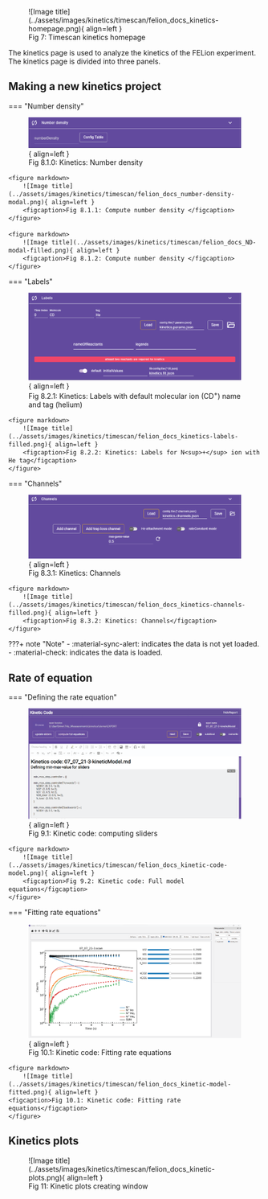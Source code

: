 <figure markdown>
  ![Image title](../assets/images/kinetics/timescan/felion_docs_kinetics-homepage.png){ align=left }
  <figcaption>Fig 7: Timescan kinetics homepage</figcaption>
</figure>

The kinetics page is used to analyze the kinetics of the FELion experiment. The kinetics page is divided into three panels.

## Making a new kinetics project

=== "Number density"
    <figure markdown>
        ![Image title](../assets/images/kinetics/timescan/felion_docs_kinetics-number-density.png){ align=left }
        <figcaption>Fig 8.1.0: Kinetics: Number density</figcaption>
    </figure>

    <figure markdown>
        ![Image title](../assets/images/kinetics/timescan/felion_docs_number-density-modal.png){ align=left }
        <figcaption>Fig 8.1.1: Compute number density </figcaption>
    </figure>

    <figure markdown>
        ![Image title](../assets/images/kinetics/timescan/felion_docs_ND-modal-filled.png){ align=left }
        <figcaption>Fig 8.1.2: Compute number density </figcaption>
    </figure>

=== "Labels"
    <figure markdown>
        ![Image title](../assets/images/kinetics/timescan/felion_docs_kinetics-labels.png){ align=left }
        <figcaption>Fig 8.2.1: Kinetics: Labels with default molecular ion (CD<sup>+</sup>) name and tag (helium)</figcaption>
    </figure>

    <figure markdown>
        ![Image title](../assets/images/kinetics/timescan/felion_docs_kinetics-labels-filled.png){ align=left }
        <figcaption>Fig 8.2.2: Kinetics: Labels for N<sup>+</sup> ion with He tag</figcaption>
    </figure>

=== "Channels"
    <figure markdown>
        ![Image title](../assets/images/kinetics/timescan/felion_docs_kinetics-channels.png){ align=left }
        <figcaption>Fig 8.3.1: Kinetics: Channels</figcaption>
    </figure>

    <figure markdown>
        ![Image title](../assets/images/kinetics/timescan/felion_docs_kinetics-channels-filled.png){ align=left }
        <figcaption>Fig 8.3.2: Kinetics: Channels</figcaption>
    </figure>

???+ note "Note"
    - :material-sync-alert: indicates the data is not yet loaded.
    - :material-check: indicates the data is loaded.

## Rate of equation

=== "Defining the rate equation"
    <figure markdown>
        ![Image title](../assets/images/kinetics/timescan/felion_docs_kinetic-code-slider.png){ align=left }
        <figcaption>Fig 9.1: Kinetic code: computing sliders</figcaption>
    </figure>

    <figure markdown>
        ![Image title](../assets/images/kinetics/timescan/felion_docs_kinetic-code-model.png){ align=left }
        <figcaption>Fig 9.2: Kinetic code: Full model equations</figcaption>
    </figure>

=== "Fitting rate equations"
    <figure markdown>
        ![Image title](../assets/images/kinetics/timescan/felion_docs_kinetic-model-before-fit.png){ align=left }
      <figcaption>Fig 10.1: Kinetic code: Fitting rate equations</figcaption>
    </figure>

    <figure markdown>
        ![Image title](../assets/images/kinetics/timescan/felion_docs_kinetic-model-fitted.png){ align=left }
    <figcaption>Fig 10.1: Kinetic code: Fitting rate equations</figcaption>
    </figure>

## Kinetics plots

<figure markdown>
  ![Image title](../assets/images/kinetics/timescan/felion_docs_kinetic-plots.png){ align=left }
  <figcaption>Fig 11: Kinetic plots creating window</figcaption>
</figure>
